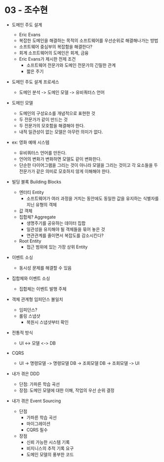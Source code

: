# 03 - 조수현

- 도메인 주도 설계
  - Eric Evans
  - 복잡한 도메인을 해결하는 목적의 소프트웨어를 우선순위로 해결해나가는 방법
  - 소프트웨어 중심부의 복잡함을 해결한다?
  - 회계 소프트웨어의 도메인은 회계, 금융
  - Eric Evans가 제시한 전제 조건
    - 소프트웨어 전문가와 도메인 전문가의 긴밀한 관계
    - 짧은 주기

- 도메인 주도 설계 프로세스
  - 도메인 분석 -> 도메인 모델 -> 유비쿼터스 언어

- 도메인 모델
  - 도메인의 구성요소를 개념적으로 표현한 것
  - 두 전문가가 같이 만드는 것
  - 두 전문가의 모호함을 해결해야 한다.
  - 내적 일관성이 없는 모델은 아무런 의미가 없다.

- ex: 영화 예매 시스템
  - 유비쿼터스 언어를 만든다.
  - 언어의 변화가 변화하면 모델도 같이 변화한다.
  - 단순한 다이어그램을 그리는 것이 아니라 모델을 그리는 것이고 각 요소들을 두 전문가가 같은 의미로 모호하지 않게 이해해야 한다.

- 빌딩 블록 Building Blocks
  - 엔터티 Entity
    - 소프트웨어가 여러 과정을 거치는 동안에도 동일한 값을 유지하는 식별자를 지닌 유형의 객체
  - 값 객체
  - 집합체? Aggregate
    - 생명주기를 공유하는 데이터 집합
    - 일관성을 유지해야 될 객체들을 묶어 놓은 것
    - 연관관계를 줄이면서 복잡도를 감소시킨다?
  - Root Entity
    - 접근 범위에 있는 가장 상위 Entity

- 이벤트 소싱
  - 동시성 문제를 해결할 수 있음

- 집합체와 이벤트 소싱
  - 집합체는 이벤트 발행 주체

- 객체 관계형 임피던스 불일치
  - 임피던스?
  - 롤링 스냅샷
    - 복원시 스냅샷부터 확인

- 전통적 방식
  - UI <-> 모델 <-> DB

- CQRS
  - UI -> 명령모델 -> 명령모델 DB -> 조회모델 DB -> 조회모델 -> UI

- 내가 겪은 DDD
  - 단점: 가파른 학습 곡선
  - 장점: 도메인 모델에 대한 이해, 작업의 우선 순위 결정

- 내가 겪은 Event Sourcing
  - 단점
    - 가파른 학습 곡선
    - 마이그레이션
    - CQRS 필수
  - 장점
    - 신뢰 가능한 시스템 기록
    - 비지니스의 추적 기록 요구
    - 도메인 모델의 풍부한 코드
